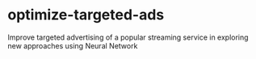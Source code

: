 # optimize-targeted-ads
Improve targeted advertising of a popular streaming service in exploring new approaches using Neural Network
